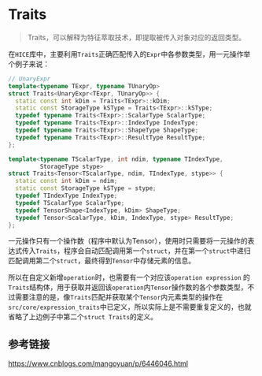 # Traits

> Traits，可以解释为特征萃取技术，即提取被传入对象对应的返回类型。

在`HICE`库中，主要利用`Traits`正确匹配传入的`Expr`中各参数类型，用一元操作举个例子来说：

```c++
// UnaryExpr
template<typename TExpr, typename TUnaryOp>
struct Traits<UnaryExpr<TExpr, TUnaryOp>> {
  static const int kDim = Traits<TExpr>::kDim;
  static const StorageType kSType = Traits<TExpr>::kSType;
  typedef typename Traits<TExpr>::ScalarType ScalarType;
  typedef typename Traits<TExpr>::IndexType IndexType;
  typedef typename Traits<TExpr>::ShapeType ShapeType;
  typedef typename Traits<TExpr>::ResultType ResultType;
};

template<typename TScalarType, int ndim, typename TIndexType, 
         StorageType stype>
struct Traits<Tensor<TScalarType, ndim, TIndexType, stype>> {
  static const int kDim = ndim;
  static const StorageType kSType = stype;
  typedef TIndexType IndexType;
  typedef TScalarType ScalarType;
  typedef TensorShape<IndexType, kDim> ShapeType;
  typedef Tensor<ScalarType, kDim, IndexType, stype> ResultType;
};
```

一元操作只有一个操作数（程序中默认为Tensor），使用时只需要将一元操作的表达式传入`Traits`，程序会自动匹配调用第一个`struct`，并在第一个`struct`中递归匹配调用第二个`struct`，最终得到`Tensor`中存储元素的信息。

所以在自定义新增`operation`时，也需要有一个对应该`operation expression` 的`Traits`结构体，用于获取并返回该`operation`内`Tensor`操作数的各个参数类型，不过需要注意的是，像`Traits`匹配并获取某个`Tensor`内元素类型的操作在`src/core/expression_traits`中已定义，所以实际上是不需要重复定义的，也就省略了上边例子中第二个`struct Traits`的定义。

## 参考链接

https://www.cnblogs.com/mangoyuan/p/6446046.html

